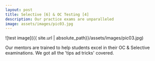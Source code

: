 ```yaml
---
layout: post
title: Selective [6] & OC Testing [4]
description: Our practice exams are unparalleled
image: assets/images/pic03.jpg
---
```


![test image]({{ site.url | absolute_path}}/assets/images/pic03.jpg)

Our mentors are trained to help students excel in their OC & Selective examinations. We got all the 'tips ad tricks' covered.
